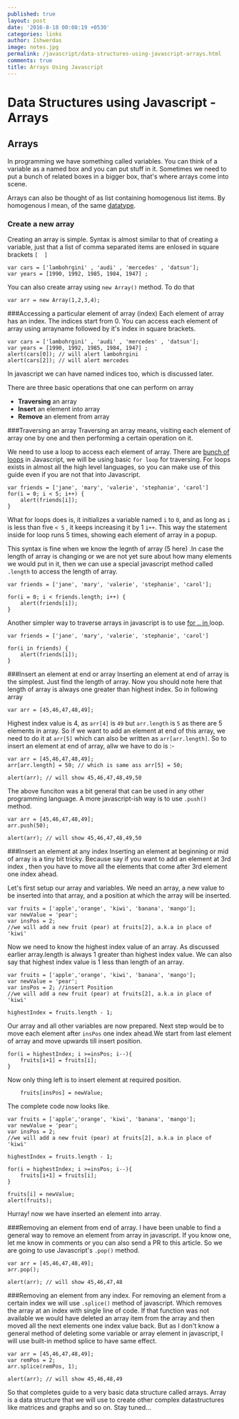 ```yaml
---
published: true
layout: post
date: '2016-8-18 00:08:19 +0530'
categories: links
author: Ishwerdas
image: notes.jpg
permalink: /javascript/data-structures-using-javascript-arrays.html
comments: true
title: Arrays Using Javascript
---
```

# Data Structures using Javascript - Arrays 

## Arrays 

In programming we have something called variables. You can think of a variable as a named box and you can put stuff in it. Sometimes we need to put a bunch of related boxes in a bigger box, that's where arrays come into scene. 

Arrays can also be thought of as list containing homogenous list items. By homogenous I mean, of the same [datatype](https://developer.mozilla.org/en/docs/Web/JavaScript/Data_structures "datatype"). 

### Create a new array

Creating an array is simple. Syntax is almost similar to that of creating a variable, just that a list of comma separated items are enlosed in square brackets `[  ]`

```
var cars = ['lambohrgini' , 'audi' , 'mercedes' , 'datsun'];
var years = [1990, 1992, 1985, 1984, 1947] ;
```

You can also create array using `new Array()` method. To do that

```
var arr = new Array(1,2,3,4);
```

###Accessing a particular element of array (index)
Each element of array has an index. The indices start from 0.  You can access each element of array using arrayname followed by it's index in square brackets.
```
var cars = ['lambohrgini' , 'audi' , 'mercedes' , 'datsun'];
var years = [1990, 1992, 1985, 1984, 1947] ;
alert(cars[0]); // will alert lambohrgini
alert(cars[2]); // will alert mercedes
```
In javascript we can have named indices too, which is discussed later.

There are three basic operations that one can perform on array
- **Traversing** an array
- **Insert** an element into array
- **Remove** an element from array

###Traversing an array 
Traversing an array means, visiting each element of array one by one and then performing a certain operation on it. 

We need to use a loop to access each element of array. There are [bunch of loops](https://developer.mozilla.org/en-US/docs/Web/JavaScript/Guide/Loops_and_iteration "bunch of loops") in Javascript, we will be using basic `for loop` for traversing. For loops exists in almost all the high level languages, so you can make use of this guide even if you are not that into Javascript. 

```
var friends = ['jane', 'mary', 'valerie', 'stephanie', 'carol']
for(i = 0; i < 5; i++) {
    alert(friends[i]); 
}
```

What for loops does is, it initializes a variable named `i` to `0`, and as long as `i` is less than five `< 5` , it keeps increasing it by 1 `i++`. This way the statement inside for loop runs 5 times, showing each element of array in a popup. 

This syntax is fine when we know the legnth of array (5 here) .In case the length of array is changing or we are not yet sure about how many elements we would put in it, then we can use a special javascript method called `.length` to access the length of array.

```
var friends = ['jane', 'mary', 'valerie', 'stephanie', 'carol'];

for(i = 0; i < friends.length; i++) {
    alert(friends[i]); 
}
```

Another simpler way to traverse arrays in javascript is to use [for .. in ](https://developer.mozilla.org/en-US/docs/Web/JavaScript/Guide/Loops_and_iteration#for...in_statement "for .. in ")loop.

```
var friends = ['jane', 'mary', 'valerie', 'stephanie', 'carol']

for(i in friends) {
    alert(friends[i]); 
}
```

###Insert an element at end or array
Inserting an element at end of array is the simplest. Just find the length of array. Now you should note here that length of array is always one greater than highest index. So in following array
```
var arr = [45,46,47,48,49];
```
Highest index value is 4, as `arr[4]` is `49` but `arr.length` is `5` as there are 5 elements in array. So if we want to add an element at end of this array, we need to do it at `arr[5]` which can also be written as `arr[arr.length]`. So to insert an element at end of array, allw we have to do is :-

```
var arr = [45,46,47,48,49];
arr[arr.length] = 50; // which is same ass arr[5] = 50;

alert(arr); // will show 45,46,47,48,49,50 
```
The above funciton was a bit general that can be used in any other programming language. A more javascript-ish way is to use `.push()` method.

```
var arr = [45,46,47,48,49];
arr.push(50);

alert(arr); // will show 45,46,47,48,49,50 
```																					

###Insert an element at any index
Inserting an element at beginning or mid of array is a tiny bit tricky. Because say if you want to add an element at 3rd index , then you have to move all the elements that come after 3rd element one index ahead.

Let's first setup our array and variables. We need an array, a new value to be inserted into that array, and a position at which the array will be inserted. 

```
var fruits = ['apple','orange', 'kiwi', 'banana', 'mango'];
var newValue = 'pear';
var insPos = 2; 
//we will add a new fruit (pear) at fruits[2], a.k.a in place of 'kiwi'
```

Now we need to know the highest index value of an array. As discussed earlier array.length is always 1 greater than highest index value. We can also say that highest index value is 1 less than length of an array.

```
var fruits = ['apple','orange', 'kiwi', 'banana', 'mango'];
var newValue = 'pear';
var insPos = 2; //insert Position
//we will add a new fruit (pear) at fruits[2], a.k.a in place of 'kiwi'

highestIndex = fruits.length - 1;
```

Our array and all other variables are now prepared. Next step would be to move each element after `insPos` one index ahead.We start from last element of array and move upwards till insert position.
```
for(i = highestIndex; i >=insPos; i--){
    fruits[i+1] = fruits[i];
}
```
Now only thing left is to insert element at required position.

```
    fruits[insPos] = newValue;
```
The complete code now looks like.
```
var fruits = ['apple','orange', 'kiwi', 'banana', 'mango'];
var newValue = 'pear';
var insPos = 2; 
//we will add a new fruit (pear) at fruits[2], a.k.a in place of 'kiwi'

highestIndex = fruits.length - 1;

for(i = highestIndex; i >=insPos; i--){
    fruits[i+1] = fruits[i];
}

fruits[i] = newValue;
alert(fruits);
```
Hurray! now we have inserted an element into array.

###Removing an element from end of array. 
I have been unable to find a general way to remove an element from array in javascript. If you know one, let me know in comments or you can also send a PR to this article. So we are going to use Javascript's `.pop()` method. 

```
var arr = [45,46,47,48,49];
arr.pop();

alert(arr); // will show 45,46,47,48 
```		

###Removing an element from any index.
For removing an element from a certain index we will use `.splice()` method of javascript. Which removes the array at an index with single line of code. If that function was not available we would have deleted an array item from the array and then moved all the next elements one index value back. But as I don't know a general method of deleting some variable or array element in javascript, I will use built-in method splice to have same effect.

```
var arr = [45,46,47,48,49];
var remPos = 2;
arr.splice(remPos, 1);

alert(arr); // will show 45,46,48,49 
```
So that completes guide to a very basic data structure called arrays. Array is a data structure that we will use to create other complex datastructures like matrices and graphs and so on. Stay tuned...
